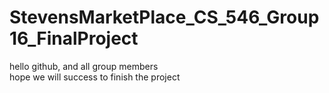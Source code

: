 # StevensMarketPlace_CS_546_Group16_FinalProject
hello github, and all group members  
hope we will success to finish the project

